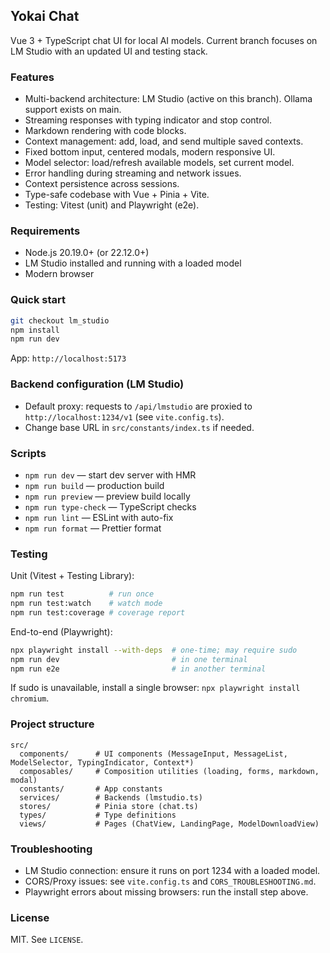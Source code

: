## Yokai Chat

Vue 3 + TypeScript chat UI for local AI models. Current branch focuses on LM Studio with an updated UI and testing stack.

### Features

- Multi-backend architecture: LM Studio (active on this branch). Ollama support exists on main.
- Streaming responses with typing indicator and stop control.
- Markdown rendering with code blocks.
- Context management: add, load, and send multiple saved contexts.
- Fixed bottom input, centered modals, modern responsive UI.
- Model selector: load/refresh available models, set current model.
- Error handling during streaming and network issues.
- Context persistence across sessions.
- Type-safe codebase with Vue + Pinia + Vite.
- Testing: Vitest (unit) and Playwright (e2e).

### Requirements

- Node.js 20.19.0+ (or 22.12.0+)
- LM Studio installed and running with a loaded model
- Modern browser

### Quick start

```bash
git checkout lm_studio
npm install
npm run dev
```

App: `http://localhost:5173`

### Backend configuration (LM Studio)

- Default proxy: requests to `/api/lmstudio` are proxied to `http://localhost:1234/v1` (see `vite.config.ts`).
- Change base URL in `src/constants/index.ts` if needed.

### Scripts

- `npm run dev` — start dev server with HMR
- `npm run build` — production build
- `npm run preview` — preview build locally
- `npm run type-check` — TypeScript checks
- `npm run lint` — ESLint with auto-fix
- `npm run format` — Prettier format

### Testing

Unit (Vitest + Testing Library):

```bash
npm run test          # run once
npm run test:watch    # watch mode
npm run test:coverage # coverage report
```

End-to-end (Playwright):

```bash
npx playwright install --with-deps  # one-time; may require sudo
npm run dev                         # in one terminal
npm run e2e                         # in another terminal
```

If sudo is unavailable, install a single browser: `npx playwright install chromium`.

### Project structure

```
src/
  components/      # UI components (MessageInput, MessageList, ModelSelector, TypingIndicator, Context*)
  composables/     # Composition utilities (loading, forms, markdown, modal)
  constants/       # App constants
  services/        # Backends (lmstudio.ts)
  stores/          # Pinia store (chat.ts)
  types/           # Type definitions
  views/           # Pages (ChatView, LandingPage, ModelDownloadView)
```

### Troubleshooting

- LM Studio connection: ensure it runs on port 1234 with a loaded model.
- CORS/Proxy issues: see `vite.config.ts` and `CORS_TROUBLESHOOTING.md`.
- Playwright errors about missing browsers: run the install step above.

### License

MIT. See `LICENSE`.

